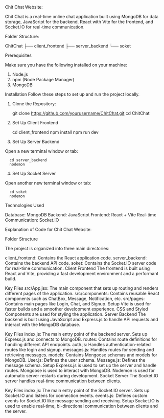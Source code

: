 Chit Chat Website:
                                                                                  
Chit Chat is a real-time online chat application built using MongoDB for data storage, JavaScript for the backend, React with Vite for the frontend, and Socket.IO for real-time communication.

Folder Structure:

ChitChat
├── client_frontend
├── server_backend
└── soket

Prerequisites

Make sure you have the following installed on your machine:

1.  Node.js
2.  npm (Node Package Manager)
3.  MongoDB

Installation
Follow these steps to set up and run the project locally.

1. Clone the Repository:
   
      git clone https://github.com/yourusername/ChitChat.git
      cd ChitChat

2. Set Up Client Frontend

      cd client_frontend
      npm install
      npm run dev
   
3. Set Up Server Backend
   
Open a new terminal window or tab:

      cd server_backend
      nodemon

4. Set Up Socket Server
   
Open another new terminal window or tab:

      cd soket
      nodemon


Technologies Used

  Database: MongoDB
  Backend: JavaScript
  Frontend: React + Vite
  Real-time Communication: Socket.IO


Explanation of Code for Chit Chat Website:

Folder Structure

The project is organized into three main directories:

client_frontend: Contains the React application code.
server_backend: Contains the backend API code.
soket: Contains the Socket.IO server code for real-time communication.
Client Frontend
The frontend is built using React and Vite, providing a fast development environment and a performant build.

Key Files
src/App.jsx: The main component that sets up routing and renders different pages of the application.
src/components: Contains reusable React components such as ChatBox, Message, Notification, etc.
src/pages: Contains main pages like Login, Chat, and Signup.
Setup
Vite is used for faster builds and a smoother development experience.
CSS and Styled Components are used for styling the application.
Server Backend
The backend is built using JavaScript and Express.js to handle API requests and interact with the MongoDB database.

Key Files
index.js: The main entry point of the backend server. Sets up Express.js and connects to MongoDB.
routes: Contains route definitions for handling different API endpoints.
auth.js: Handles authentication-related routes like login and signup.
messages.js: Handles routes for sending and retrieving messages.
models: Contains Mongoose schemas and models for MongoDB.
User.js: Defines the user schema.
Message.js: Defines the message schema.
Setup
Express.js is used to set up the server and handle routes.
Mongoose is used to interact with MongoDB.
Nodemon is used for automatic server restarts during development.
Socket Server
The Socket.IO server handles real-time communication between clients.

Key Files
index.js: The main entry point of the Socket.IO server. Sets up Socket.IO and listens for connection events.
events.js: Defines custom events for Socket.IO like message sending and receiving.
Setup
Socket.IO is used to enable real-time, bi-directional communication between clients and the server.
   

